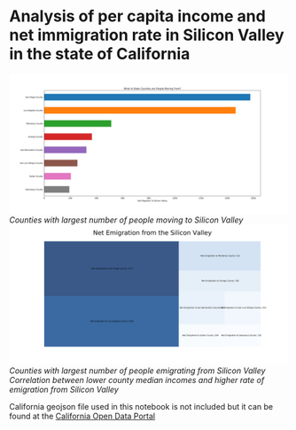 # Analysis of per capita income and net immigration rate in Silicon Valley in the state of California 
![where are californians moving from](images/where-are-people-moving-from.png)
*Counties with largest number of people moving to Silicon Valley*
![whare are Californians moving to](images/where-are-people-moving-to.png)
*Counties with largest number of people emigrating from Silicon Valley*
*Correlation between lower county median incomes and higher rate of emigration from Silicon Valley*

California geojson file used in this notebook is not included but it can be found at the [California Open Data Portal](https://data.ca.gov/dataset/census-tract-2010) 
